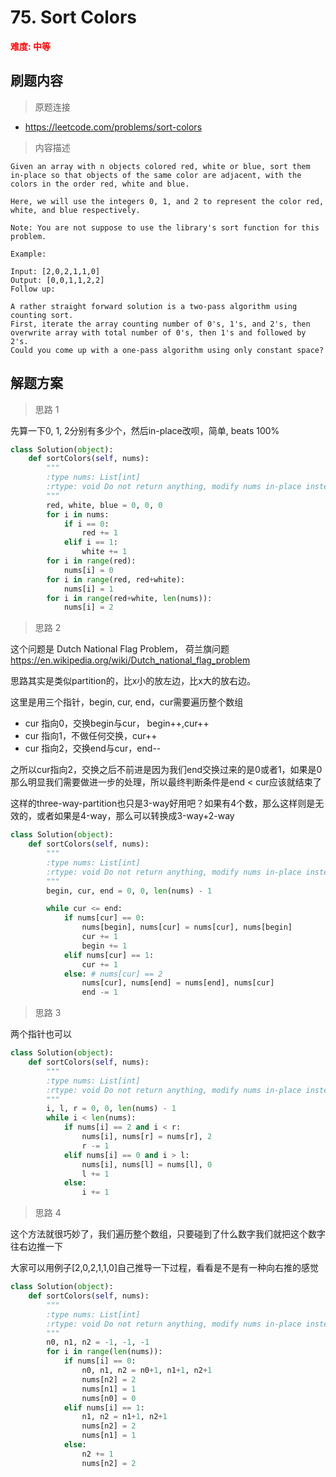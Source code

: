 #  75. Sort Colors
**<font color=red>难度: 中等</font>**

## 刷题内容

> 原题连接

* https://leetcode.com/problems/sort-colors

> 内容描述

```
Given an array with n objects colored red, white or blue, sort them in-place so that objects of the same color are adjacent, with the colors in the order red, white and blue.

Here, we will use the integers 0, 1, and 2 to represent the color red, white, and blue respectively.

Note: You are not suppose to use the library's sort function for this problem.

Example:

Input: [2,0,2,1,1,0]
Output: [0,0,1,1,2,2]
Follow up:

A rather straight forward solution is a two-pass algorithm using counting sort.
First, iterate the array counting number of 0's, 1's, and 2's, then overwrite array with total number of 0's, then 1's and followed by 2's.
Could you come up with a one-pass algorithm using only constant space?
```

## 解题方案

> 思路 1 

先算一下0, 1, 2分别有多少个，然后in-place改呗，简单, beats 100%

```python
class Solution(object):
    def sortColors(self, nums):
        """
        :type nums: List[int]
        :rtype: void Do not return anything, modify nums in-place instead.
        """
        red, white, blue = 0, 0, 0
        for i in nums:
            if i == 0:
                red += 1
            elif i == 1:
                white += 1
        for i in range(red):
            nums[i] = 0
        for i in range(red, red+white):
            nums[i] = 1
        for i in range(red+white, len(nums)):
            nums[i] = 2
```


> 思路 2

这个问题是 Dutch National Flag Problem， 荷兰旗问题
<https://en.wikipedia.org/wiki/Dutch_national_flag_problem>


思路其实是类似partition的，比x小的放左边，比x大的放右边。

这里是用三个指针，begin, cur, end，cur需要遍历整个数组

- cur 指向0，交换begin与cur， begin++,cur++
- cur 指向1，不做任何交换，cur++
- cur 指向2，交换end与cur，end--

之所以cur指向2，交换之后不前进是因为我们end交换过来的是0或者1，如果是0那么明显我们需要做进一步的处理，所以最终判断条件是end < cur应该就结束了

这样的three-way-partition也只是3-way好用吧？如果有4个数，那么这样则是无效的，或者如果是4-way，那么可以转换成3-way+2-way


```python
class Solution(object):
    def sortColors(self, nums):
        """
        :type nums: List[int]
        :rtype: void Do not return anything, modify nums in-place instead.
        """
        begin, cur, end = 0, 0, len(nums) - 1

        while cur <= end:
        	if nums[cur] == 0:
        		nums[begin], nums[cur] = nums[cur], nums[begin]
        		cur += 1
        		begin += 1
        	elif nums[cur] == 1:
        		cur += 1
        	else: # nums[cur] == 2
        		nums[cur], nums[end] = nums[end], nums[cur]
        		end -= 1
```

> 思路 3

两个指针也可以

```python
class Solution(object):
    def sortColors(self, nums):
        """
        :type nums: List[int]
        :rtype: void Do not return anything, modify nums in-place instead.
        """
        i, l, r = 0, 0, len(nums) - 1
        while i < len(nums):
            if nums[i] == 2 and i < r:
                nums[i], nums[r] = nums[r], 2
                r -= 1
            elif nums[i] == 0 and i > l:
                nums[i], nums[l] = nums[l], 0
                l += 1
            else:
                i += 1
```

> 思路 4

这个方法就很巧妙了，我们遍历整个数组，只要碰到了什么数字我们就把这个数字往右边推一下

大家可以用例子[2,0,2,1,1,0]自己推导一下过程，看看是不是有一种向右推的感觉


```python
class Solution(object):
    def sortColors(self, nums):
        """
        :type nums: List[int]
        :rtype: void Do not return anything, modify nums in-place instead.
        """
        n0, n1, n2 = -1, -1, -1
        for i in range(len(nums)):
            if nums[i] == 0:
                n0, n1, n2 = n0+1, n1+1, n2+1
                nums[n2] = 2
                nums[n1] = 1
                nums[n0] = 0
            elif nums[i] == 1:
                n1, n2 = n1+1, n2+1
                nums[n2] = 2
                nums[n1] = 1
            else:
                n2 += 1
                nums[n2] = 2
```
